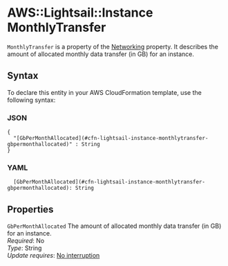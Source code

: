 # AWS::Lightsail::Instance MonthlyTransfer<a name="aws-properties-lightsail-instance-monthlytransfer"></a>

`MonthlyTransfer` is a property of the [Networking](https://docs.aws.amazon.com/AWSCloudFormation/latest/UserGuide/aws-properties-lightsail-instance-networking.html) property\. It describes the amount of allocated monthly data transfer \(in GB\) for an instance\.

## Syntax<a name="aws-properties-lightsail-instance-monthlytransfer-syntax"></a>

To declare this entity in your AWS CloudFormation template, use the following syntax:

### JSON<a name="aws-properties-lightsail-instance-monthlytransfer-syntax.json"></a>

```
{
  "[GbPerMonthAllocated](#cfn-lightsail-instance-monthlytransfer-gbpermonthallocated)" : String
}
```

### YAML<a name="aws-properties-lightsail-instance-monthlytransfer-syntax.yaml"></a>

```
  [GbPerMonthAllocated](#cfn-lightsail-instance-monthlytransfer-gbpermonthallocated): String
```

## Properties<a name="aws-properties-lightsail-instance-monthlytransfer-properties"></a>

`GbPerMonthAllocated` <a name="cfn-lightsail-instance-monthlytransfer-gbpermonthallocated"></a>
The amount of allocated monthly data transfer \(in GB\) for an instance\.  
_Required_: No  
_Type_: String  
_Update requires_: [No interruption](https://docs.aws.amazon.com/AWSCloudFormation/latest/UserGuide/using-cfn-updating-stacks-update-behaviors.html#update-no-interrupt)
